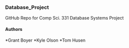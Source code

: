 ### Database_Project
GitHub Repo for Comp Sci. 331 Database Systems Project

#### Authors
*Grant Boyer
*Kyle Olson
*Tom Husen
